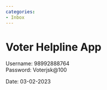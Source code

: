```yaml
---
categories:
- Inbox
---
```

# Voter Helpline App

Username: 98992888764  
Password: Voterjsk@100  
  
Date: 03-02-2023